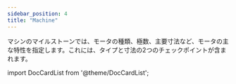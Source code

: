 ```yaml
---
sidebar_position: 4
title: "Machine"
---
```


マシンのマイルストーンでは、モータの種類、極数、主要寸法など、モータの主な特性を指定します。これには、タイプと寸法の2つのチェックポイントが含まれます。

import DocCardList from '@theme/DocCardList';

<DocCardList />